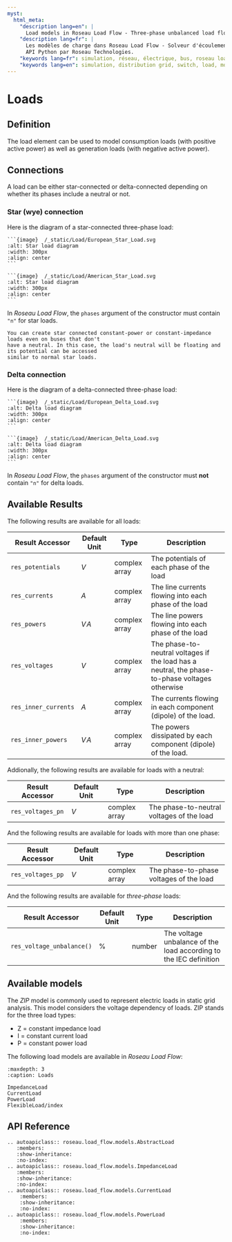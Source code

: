 ```yaml
---
myst:
  html_meta:
    "description lang=en": |
      Load models in Roseau Load Flow - Three-phase unbalanced load flow solver in a Python API by Roseau Technologies.
    "description lang=fr": |
      Les modèles de charge dans Roseau Load Flow - Solveur d'écoulement de charge triphasé et déséquilibré dans une
      API Python par Roseau Technologies.
    "keywords lang=fr": simulation, réseau, électrique, bus, roseau load flow, charges, modèle
    "keywords lang=en": simulation, distribution grid, switch, load, model
---
```


# Loads

## Definition

The load element can be used to model consumption loads (with positive active power) as well as
generation loads (with negative active power).

## Connections

A load can be either star-connected or delta-connected depending on whether its phases include a
neutral or not.

### Star (wye) connection

Here is the diagram of a star-connected three-phase load:

````{tab} European standards
```{image}  /_static/Load/European_Star_Load.svg
:alt: Star load diagram
:width: 300px
:align: center
```
````

````{tab} American standards
```{image}  /_static/Load/American_Star_Load.svg
:alt: Star load diagram
:width: 300px
:align: center
```
````

In _Roseau Load Flow_, the `phases` argument of the constructor must contain `"n"` for star loads.

```{note}
You can create star connected constant-power or constant-impedance loads even on buses that don't
have a neutral. In this case, the load's neutral will be floating and its potential can be accessed
similar to normal star loads.
```

### Delta connection

Here is the diagram of a delta-connected three-phase load:

````{tab} European standards
```{image}  /_static/Load/European_Delta_Load.svg
:alt: Delta load diagram
:width: 300px
:align: center
```
````

````{tab} American standards
```{image}  /_static/Load/American_Delta_Load.svg
:alt: Delta load diagram
:width: 300px
:align: center
```
````

In _Roseau Load Flow_, the `phases` argument of the constructor must **not** contain `"n"` for delta
loads.

## Available Results

The following results are available for all loads:

| Result Accessor      | Default Unit | Type          | Description                                                                                    |
| -------------------- | ------------ | ------------- | ---------------------------------------------------------------------------------------------- |
| `res_potentials`     | $V$          | complex array | The potentials of each phase of the load                                                       |
| `res_currents`       | $A$          | complex array | The line currents flowing into each phase of the load                                          |
| `res_powers`         | $V\!A$       | complex array | The line powers flowing into each phase of the load                                            |
| `res_voltages`       | $V$          | complex array | The phase-to-neutral voltages if the load has a neutral, the phase-to-phase voltages otherwise |
| `res_inner_currents` | $A$          | complex array | The currents flowing in each component (dipole) of the load.                                   |
| `res_inner_powers`   | $V\!A$       | complex array | The powers dissipated by each component (dipole) of the load.                                  |

Addionally, the following results are available for loads with a neutral:

| Result Accessor   | Default Unit | Type          | Description                               |
| ----------------- | ------------ | ------------- | ----------------------------------------- |
| `res_voltages_pn` | $V$          | complex array | The phase-to-neutral voltages of the load |

And the following results are available for loads with more than one phase:

| Result Accessor   | Default Unit | Type          | Description                             |
| ----------------- | ------------ | ------------- | --------------------------------------- |
| `res_voltages_pp` | $V$          | complex array | The phase-to-phase voltages of the load |

And the following results are available for _three-phase_ loads:

| Result Accessor           | Default Unit | Type   | Description                                                       |
| ------------------------- | ------------ | ------ | ----------------------------------------------------------------- |
| `res_voltage_unbalance()` | $\%$         | number | The voltage unbalance of the load according to the IEC definition |

## Available models

The _ZIP_ model is commonly used to represent electric loads in static grid analysis. This model
considers the voltage dependency of loads. ZIP stands for the three load types:

- Z = constant impedance load
- I = constant current load
- P = constant power load

The following load models are available in _Roseau Load Flow_:

```{toctree}
:maxdepth: 3
:caption: Loads

ImpedanceLoad
CurrentLoad
PowerLoad
FlexibleLoad/index
```

## API Reference

```{eval-rst}
.. autoapiclass:: roseau.load_flow.models.AbstractLoad
   :members:
   :show-inheritance:
   :no-index:
.. autoapiclass:: roseau.load_flow.models.ImpedanceLoad
   :members:
   :show-inheritance:
   :no-index:
.. autoapiclass:: roseau.load_flow.models.CurrentLoad
    :members:
    :show-inheritance:
    :no-index:
.. autoapiclass:: roseau.load_flow.models.PowerLoad
    :members:
    :show-inheritance:
    :no-index:
```
